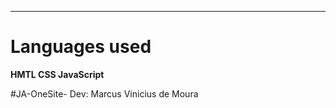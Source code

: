 
---
<h1>Languages used</h1>
<p><b> HMTL
    CSS
    JavaScript</b> </p>
   
   #JA-OneSite-
   Dev: Marcus Vinicius de Moura
